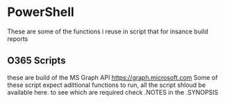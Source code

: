 # PowerShell
These are some of the functions i reuse in script that for insance build reports

## O365 Scripts

these are build of the MS Graph API https://graph.microsoft.com
Some of these script expect adittional functions to run, all the script shloud be available here.
to see which are required check .NOTES in the .SYNOPSIS
